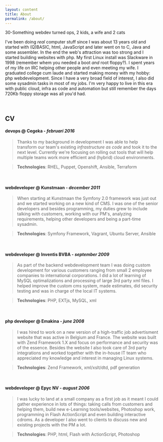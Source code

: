 ```yaml
---
layout: content
title: About
permalink: /about/
---
```

30-Something webdev turned ops, 2 kids, a wife and 2 cats

I've been doing *real* computer stuff since I was about 13 years old and started with (Q)BASIC, html, JavaScript and later went on to C, Java and some assembler. In the end the web's attraction was too strong and I started building websites with php. My first Linux install was Slackware in 1998 (remember whem you needed a boot *and* root floppy?). I spent years of my life on IRC helping other people and even meeting my wife. I graduated college cum laude and started making money with my hobby: php webdevelopment. Since I have a very broad field of interest, I also did some sysadmin tasks in most of my jobs. I'm very happy to live in this era with public cloud, infra as code and automation but still remember the days 720Kb floppy storage was all you'd had.

<br />

## CV

#### devops @ Cegeka - *februari 2016*
> Thanks to my background in development I was able to help transform our team's existing *infrastructure as code* and took it to the next level. Currently we're focusing on rolling out tools that will help multiple teams work more efficient and (hybrid) cloud environments.

> **Technologies**: RHEL, Puppet, Openshift, Ansible, Terraform

<br />

#### webdeveloper @ Kunstmaan - *december 2011*
> When starting at Kunstmaan the Symfony 2.0 framework was just out and we started working on a new kind of CMS. I was one of the senior developers and besides programming, my duties grew to include talking with customers, working with our PM's, analyzing requirements, helping other developers and being a part-time sysadmin.

> **Technologies**: Symfony Framework, Vagrant, Ubuntu Server, Ansible

<br />

#### webdeveloper @ Inventis BVBA - *september 2009*
> As part of the backend webdevelopment team I was doing custom development for various customers ranging from small 2 employee companies to international corporations. I did a lot of learning of MySQL optimalizations and processing of large 3rd party xml files. I helped improve the custom cms system, made estimates, did security testing and was in charge of the local IT systems.

> **Technologies**: PHP, EXTjs, MySQL, xml

<br />

#### php developer @ Emakina - *june 2008*
> I was hired to work on a new version of a high-traffic job advertisment website that was active in Belgium and France. The website was built with Zend Framework 1.X and focus on performance and security was of the essence. Besides the website I also took care of 3rd party integrations and worked together with the in-house IT team who appreciated my knowledge and interest in managing Linux systems.

> **Technologies**: Zend Framework, xml/xslt/dtd, pdf generation

<br />

#### webdeveloper @ Epyc NV - *august 2006*
> I was lucky to land at a small company as a first job as it meant I could gather experience in lots of things: taking calls from customers and helping them, build new e-Learning tools/websites, Photoshop work, programming in Flash ActionScript and even building interactive cdroms. As a developer I also went to clients to discuss new and existing projects  with the PM a lot.

> **Technologies**: PHP, html, Flash with ActionScript, Photoshop
